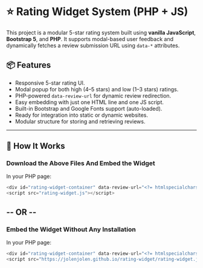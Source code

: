 # ⭐ Rating Widget System (PHP + JS)

This project is a modular 5-star rating system built using **vanilla JavaScript**, **Bootstrap 5**, and **PHP**. It supports modal-based user feedback and dynamically fetches a review submission URL using `data-*` attributes.

## 📦 Features

- Responsive 5-star rating UI.
- Modal popup for both high (4–5 stars) and low (1–3 stars) ratings.
- PHP-powered `data-review-url` for dynamic review redirection.
- Easy embedding with just one HTML line and one JS script.
- Built-in Bootstrap and Google Fonts support (auto-loaded).
- Ready for integration into static or dynamic websites.
- Modular structure for storing and retrieving reviews.

---

## 🔧 How It Works

### Download the Above Files And Embed the Widget

In your PHP page:

```php
<div id="rating-widget-container" data-review-url="<?= htmlspecialchars('YOUR-GOOGLE-MAPS-REVIEW-LINK') ?>"></div>
<script src="rating-widget.js"></script>
```

## -- OR --

### Embed the Widget Without Any Installation

In your PHP page:

```php
<div id="rating-widget-container" data-review-url="<?= htmlspecialchars('YOUR-GOOGLE-MAPS-REVIEW-LINK') ?>"></div>
<script src="https://jolenjolen.github.io/rating-widget/rating-widget.js"></script>
```
